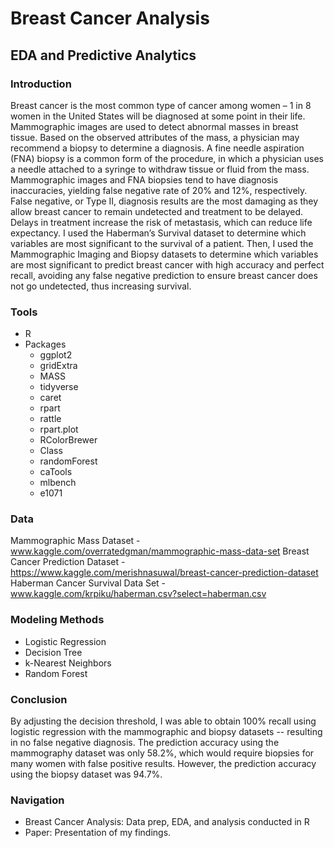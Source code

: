 # Breast Cancer Analysis
## EDA and Predictive Analytics

### Introduction
Breast cancer is the most common type of cancer among women – 1 in 8 women in the United States will be diagnosed at some point in their life. Mammographic images are used to detect abnormal masses in breast tissue. Based on the observed attributes of the mass, a physician may recommend a biopsy to determine a diagnosis. A fine needle aspiration (FNA) biopsy is a common form of the procedure, in which a physician uses a needle attached to a syringe to withdraw tissue or fluid from the mass. Mammographic images and FNA biopsies tend to have diagnosis inaccuracies, yielding false negative rate of 20% and 12%, respectively. False negative, or Type II, diagnosis results are the most damaging as they allow breast cancer to remain undetected and treatment to be delayed. Delays in treatment increase the risk of metastasis, which can reduce life expectancy. I used the Haberman’s Survival dataset to determine which variables are most significant to the survival of a patient. Then, I used the Mammographic Imaging and Biopsy datasets to determine which variables are most significant to predict breast cancer with high accuracy and perfect recall, avoiding any false negative prediction to ensure breast cancer does not go undetected, thus increasing survival.


### Tools
* R
* Packages
  * ggplot2
  * gridExtra
  * MASS
  * tidyverse
  * caret
  * rpart
  * rattle
  * rpart.plot
  * RColorBrewer
  * Class
  * randomForest
  * caTools
  * mlbench
  * e1071

### Data
Mammographic Mass Dataset - www.kaggle.com/overratedgman/mammographic-mass-data-set
Breast Cancer Prediction Dataset - https://www.kaggle.com/merishnasuwal/breast-cancer-prediction-dataset
Haberman Cancer Survival Data Set - www.kaggle.com/krpiku/haberman.csv?select=haberman.csv

### Modeling Methods
* Logistic Regression
* Decision Tree
* k-Nearest Neighbors
* Random Forest

### Conclusion
By adjusting the decision threshold, I was able to obtain 100% recall using logistic regression with the mammographic and biopsy datasets -- resulting in no false negative diagnosis. The prediction accuracy using the mammography dataset was only 58.2%, which would require biopsies for many women with false positive results. However, the prediction accuracy using the biopsy dataset was 94.7%. 

### Navigation
* Breast Cancer Analysis: Data prep, EDA, and analysis conducted in R 
* Paper: Presentation of my findings.
